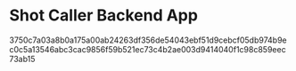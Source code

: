 # Shot Caller Backend App

3750c7a03a8b0a175a00ab24263df356de54043ebf51d9cebcf05db974b9ec0c5a13546abc3cac9856f59b521ec73c4b2ae003d9414040f1c98c859eec73ab15

